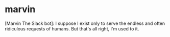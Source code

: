 # marvin
[Marvin The Slack bot]: I suppose I exist only to serve the endless and often ridiculous requests of humans. But that's all right, I'm used to it.
